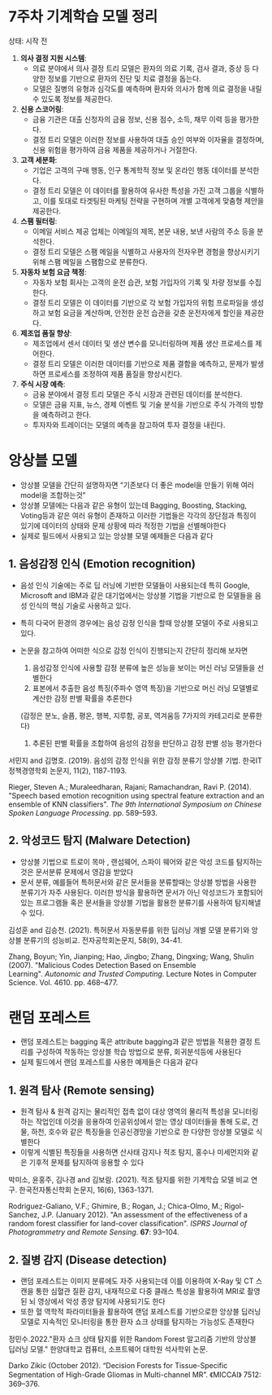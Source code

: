 # 7주차 기계학습 모델 정리

상태: 시작 전

1. **의사 결정 지원 시스템**:
    - 의료 분야에서 의사 결정 트리 모델은 환자의 의료 기록, 검사 결과, 증상 등 다양한 정보를 기반으로 환자의 진단 및 치료 결정을 돕는다.
    - 모델은 질병의 유형과 심각도를 예측하며 환자와 의사가 함께 의료 결정을 내릴 수 있도록 정보를 제공한다.
2. **신용 스코어링**:
    - 금융 기관은 대출 신청자의 금융 정보, 신용 점수, 소득, 채무 이력 등을 평가한다.
    - 결정 트리 모델은 이러한 정보를 사용하여 대출 승인 여부와 이자율을 결정하며, 신용 위험을 평가하여 금융 제품을 제공하거나 거절한다.
3. **고객 세분화**:
    - 기업은 고객의 구매 행동, 인구 통계학적 정보 및 온라인 행동 데이터를 분석한다.
    - 결정 트리 모델은 이 데이터를 활용하여 유사한 특성을 가진 고객 그룹을 식별하고, 이를 토대로 타겟팅된 마케팅 전략을 구현하며 개별 고객에게 맞춤형 제안을 제공한다.
4. **스팸 필터링**:
    - 이메일 서비스 제공 업체는 이메일의 제목, 본문 내용, 보낸 사람의 주소 등을 분석한다.
    - 결정 트리 모델은 스팸 메일을 식별하고 사용자의 전자우편 경험을 향상시키기 위해 스팸 메일을 스팸함으로 분류한다.
5. **자동차 보험 요금 책정**:
    - 자동차 보험 회사는 고객의 운전 습관, 보험 가입자의 기록 및 차량 정보를 수집한다.
    - 결정 트리 모델은 이 데이터를 기반으로 각 보험 가입자의 위험 프로파일을 생성하고 보험 요금을 계산하며, 안전한 운전 습관을 갖춘 운전자에게 할인을 제공한다.
6. **제조업 품질 향상**:
    - 제조업에서 센서 데이터 및 생산 변수를 모니터링하며 제품 생산 프로세스를 제어한다.
    - 결정 트리 모델은 이러한 데이터를 기반으로 제품 결함을 예측하고, 문제가 발생하면 프로세스를 조정하여 제품 품질을 향상시킨다.
7. **주식 시장 예측**:
    - 금융 분야에서 결정 트리 모델은 주식 시장과 관련된 데이터를 분석한다.
    - 모델은 금융 지표, 뉴스, 경제 이벤트 및 기술 분석을 기반으로 주식 가격의 방향을 예측하려고 한다.
    - 투자자와 트레이더는 모델의 예측을 참고하여 투자 결정을 내린다.

# 앙상블 모델

- 앙상블 모델을 간단히 설명하자면 “기존보다 더 좋은 model을 만들기 위해 여러 model을 조합하는것”
- 앙상블 모델에는 다음과 같은 유형이 있는데 Bagging, Boosting, Stacking, Voting등과 같은 여러 유형이 존재하고 이러한 기법들은 각각의 장단점과 특징이 있기에 데이터의 상태와 문제 상황에 따라 적정한 기법을 선별해야한다
- 실제로 필드에서 사용되고 있는 앙상블 모델 예제들은 다음과 같다

## 1. 음성감정 인식 (****Emotion recognition****)

- 음성 인식 기술에는 주로 딥 러닝에 기반한 모델들이 사용되는데 특히 Google, Microsoft and IBM과 같은 대기업에서는 앙상블 기법을 기반으로 한 모델들을 음성 인식의 핵심 기술로 사용하고 있다.
- 특히 다국어 환경의 경우에는 음성 감정 인식을 할때 앙상블 모델이 주로 사용되고 있다.
- 논문을 참고하여 어떠한 식으로 감정 인식이 진행되는지 간단히 정리해 보자면
    1. 음성감정 인식에 사용할 감정 분류에 높은 성능을 보이는 머신 러닝 모델들을 선별한다 
    2. 표본에서 추출한 음성 특징(주파수 영역 특징)을 기반으로 머신 러닝 모델별로 계산한 감정 판별 확률을 추론한다
    
    (감정은 분노, 슬픔, 평온, 행복, 지루함, 공포, 역겨움등 7가지의 카테고리로 분류한다)
    
    1. 추론된 판별 확률을 조합하여 음성의 감정을 판단하고 감정 판별 성능 평가한다

서민지 and 김명호. (2019). 음성의 감정 인식을 위한 감정 분류기 앙상블 기법. 한국IT정책경영학회 논문지, 11(2), 1187-1193.

Rieger, Steven A.; Muraleedharan, Rajani; Ramachandran, Ravi P. (2014). "Speech based emotion recognition using spectral feature extraction and an ensemble of KNN classifiers". *The 9th International Symposium on Chinese Spoken Language Processing*. pp. 589–593.

## 2. 악성코드 탐지 (****Malware Detection****)

- 앙상블 기법으로 트로이 목마 , 랜섬웨어, 스파이 웨어와 같은 악성 코드를 탐지하는 것은 문서분류 문제에서 영감을 받았다
- 문서 분류, 예를들어 특허문서와 같은 문서들을 분류할때는 앙상블 방법을 사용한 분류기가 자주 사용된다. 이러한 방식을 활용하면 문서가 아닌 악성코드가 포함되어있는 프로그램들 혹은 문서들을 앙상블 기법을 활용한 분류기를 사용하여 탐지해낼 수 있다.

김성훈 and 김승천. (2021). 특허문서 자동분류를 위한 딥러닝 개별 모델 분류기와 앙상블 분류기의 성능비교. 전자공학회논문지, 58(9), 34-41.

Zhang, Boyun; Yin, Jianping; Hao, Jingbo; Zhang, Dingxing; Wang, Shulin (2007). "Malicious Codes Detection Based on Ensemble Learning". *Autonomic and Trusted Computing*. Lecture Notes in Computer Science. Vol. 4610. pp. 468–477.

# 랜덤 포레스트

- 랜덤 포레스트는 bagging 혹은 attribute bagging과 같은 방법을 적용한 결정 트리를 구성하여 작동하는 앙상블 학습 방법으로 분류, 회귀분석등에 사용된다
- 실제 필드에서 랜덤 포레스트를 사용한 예제들은 다음과 같다

## 1. 원격 탐사 (**Remote sensing**)

- 원격 탐사 & 원격 감지는 물리적인 접촉 없이 대상 영역의 물리적 특성을 모니터링하는 작업인데 이것을 응용하여 인공위성에서 얻는 영상 데이터들을 통해 도로, 건물, 하천, 호수와 같은 특징들을 인공신경망을 기반으로 한 다양한 앙상블 모델로 식별한다
- 이렇게 식별된 특징들을 사용하면 산사태 감지나 적조 탐지, 홍수나 미세먼지와 같은 기후적 문제를 탐지하여 응용할 수 있다

박미소, 윤홍주, 김나경 and 김보람. (2021). 적조 탐지를 위한 기계학습 모델 비교 연구. 한국전자통신학회 논문지, 16(6), 1363-1371.

Rodriguez-Galiano, V.F.; Ghimire, B.; Rogan, J.; Chica-Olmo, M.; Rigol-Sanchez, J.P. (January 2012). "An assessment of the effectiveness of a random forest classifier for land-cover classification". *ISPRS Journal of Photogrammetry and Remote Sensing*. **67**: 93–104.

## 2. 질병 감지 (****Disease detection****)

- 랜덤 포레스트는 이미지 분류에도 자주 사용되는데 이를 이용하여 X-Ray 및 CT 스캔을 통한 심혈관 질환 감지, 내재적으로 다중 클래스 특성을 활용하여 MRI로 촬영된 뇌 영상에서 악성 종양 탐지에 사용되기도 한다
- 또한 혈 역학적 파라미터들을 활용하여 랜덤 포레스트를 기반으로한 앙상블 딥러닝 모델로 지속적인 모니터링을 통한 환자 쇼크 상태를 탐지하는 가능성도 존재한다

정민수.2022."환자 쇼크 상태 탐지를 위한 Random Forest 알고리즘 기반의 앙상블 딥러닝 모델." 한양대학교 컴퓨터, 소프트웨어 대학원 석사학위 논문.

Darko Zikic (October 2012). “Decision Forests for Tissue-Specific Segmentation of High-Grade Gliomas in Multi-channel MR”. 《MICCAI》 7512: 369–376.